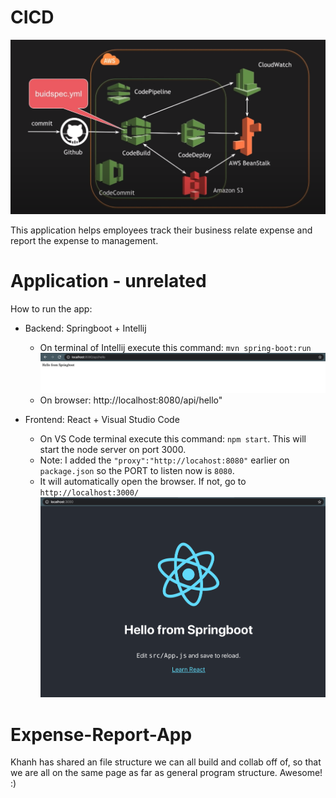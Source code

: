 
# CICD

![On React Front-end](./CICD-Architecture.png)

This application helps employees track their business relate expense and report the expense to management.

# Application - unrelated

How to run the app:

- Backend: Springboot + Intellij

   * On terminal of Intellij execute this command:
    `mvn spring-boot:run`
    ![Springboot hello](./docs/images/back-end1.png)
    * On browser: http://localhost:8080/api/hello"

- Frontend: React + Visual Studio Code
    * On VS Code terminal execute this command: `npm start`. This will start the node server on port 3000.
    * Note: I added the `"proxy":"http://locahost:8080"` earlier on `package.json` so the PORT to listen now is `8080`.
    * It will automatically open the browser. If not, go to `http://localhost:3000/`
    ![On React Front-end](./docs/images/front-end1.png)
# Expense-Report-App
Khanh has shared an file structure we can all build and collab off of, so that we are all on the same page as far as general program structure. Awesome! :)

